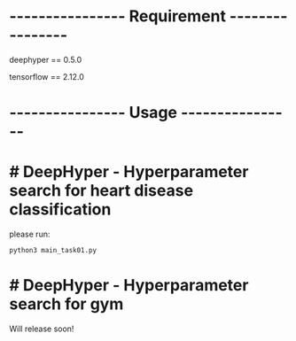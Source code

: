 # ---------------- Requirement ----------------

deephyper == 0.5.0

tensorflow == 2.12.0

# ---------------- Usage ----------------

# # DeepHyper - Hyperparameter search for heart disease classification

please run:

```
python3 main_task01.py
```

# # DeepHyper - Hyperparameter search for gym

Will release soon!

<!-- # ---------------- Requirement ----------------

python==3.7.10

pytorch==1.7.1

torchvision==0.8.2

gym==0.21.0

numpy==1.21.5

pandas==1.2.4

matplotlib==3.5.0

tqdm==4.59.0

importlib-metadata==4.13.0

pyglet==1.5.21

# ---------------- Usage ----------------
## Vanilla Policy Gradient 
Please run
```
python3 main_pg.py --scratch True --task "CartPole-v1" --max_steps 100 --num_episodes 10000 --learn_rate 1e-3 --save_after 10000
```

## Results
Notes: x-axis is the number of episodes, and y-axis is the number of steps during each spisode. For CartPole task, you get reward +1 if for this step the pole remains upright, and get zero reward if the opposite is the case.

![fig_pg_reward](https://github.com/krm9c/RL_thompson/assets/38525155/cf437c8a-6bfe-4ee3-9fbb-48634343b068)
 -->


